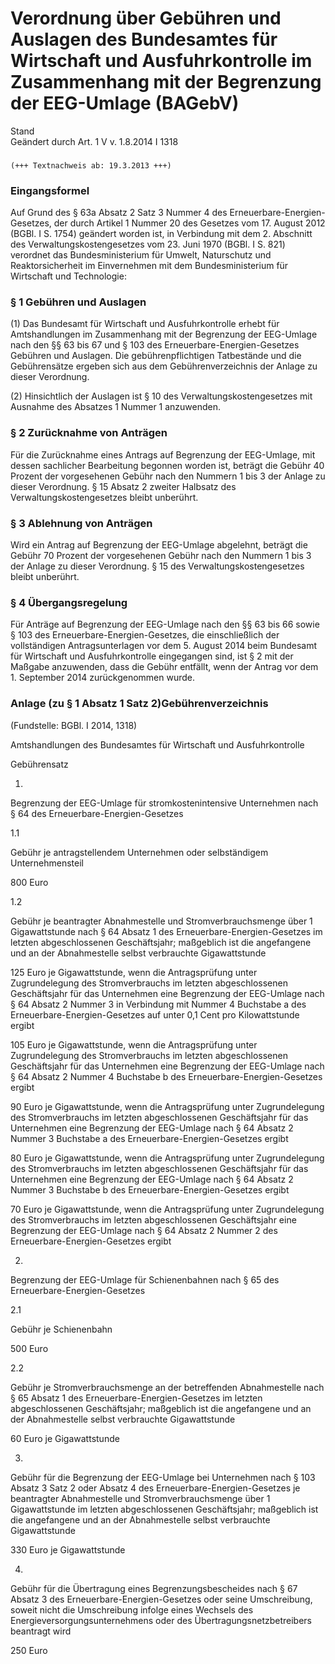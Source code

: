 Verordnung über Gebühren und Auslagen des Bundesamtes für Wirtschaft und Ausfuhrkontrolle im Zusammenhang mit der Begrenzung der EEG-Umlage (BAGebV)
====================================================================================================================================================

Stand  
Geändert durch Art. 1 V v. 1.8.2014 I 1318

### 

```
(+++ Textnachweis ab: 19.3.2013 +++)
```

### Eingangsformel

Auf Grund des § 63a Absatz 2 Satz 3 Nummer 4 des Erneuerbare-Energien-Gesetzes, der durch Artikel 1 Nummer 20 des Gesetzes vom 17. August 2012 (BGBl. I S. 1754) geändert worden ist, in Verbindung mit dem 2. Abschnitt des Verwaltungskostengesetzes vom 23. Juni 1970 (BGBl. I S. 821) verordnet das Bundesministerium für Umwelt, Naturschutz und Reaktorsicherheit im Einvernehmen mit dem Bundesministerium für Wirtschaft und Technologie:

### § 1 Gebühren und Auslagen

(1) Das Bundesamt für Wirtschaft und Ausfuhrkontrolle erhebt für Amtshandlungen im Zusammenhang mit der Begrenzung der EEG-Umlage nach den §§ 63 bis 67 und § 103 des Erneuerbare-Energien-Gesetzes Gebühren und Auslagen. Die gebührenpflichtigen Tatbestände und die Gebührensätze ergeben sich aus dem Gebührenverzeichnis der Anlage zu dieser Verordnung.

(2) Hinsichtlich der Auslagen ist § 10 des Verwaltungskostengesetzes mit Ausnahme des Absatzes 1 Nummer 1 anzuwenden.

### § 2 Zurücknahme von Anträgen

Für die Zurücknahme eines Antrags auf Begrenzung der EEG-Umlage, mit dessen sachlicher Bearbeitung begonnen worden ist, beträgt die Gebühr 40 Prozent der vorgesehenen Gebühr nach den Nummern 1 bis 3 der Anlage zu dieser Verordnung. § 15 Absatz 2 zweiter Halbsatz des Verwaltungskostengesetzes bleibt unberührt.

### § 3 Ablehnung von Anträgen

Wird ein Antrag auf Begrenzung der EEG-Umlage abgelehnt, beträgt die Gebühr 70 Prozent der vorgesehenen Gebühr nach den Nummern 1 bis 3 der Anlage zu dieser Verordnung. § 15 des Verwaltungskostengesetzes bleibt unberührt.

### § 4 Übergangsregelung

Für Anträge auf Begrenzung der EEG-Umlage nach den §§ 63 bis 66 sowie § 103 des Erneuerbare-Energien-Gesetzes, die einschließlich der vollständigen Antragsunterlagen vor dem 5. August 2014 beim Bundesamt für Wirtschaft und Ausfuhrkontrolle eingegangen sind, ist § 2 mit der Maßgabe anzuwenden, dass die Gebühr entfällt, wenn der Antrag vor dem 1. September 2014 zurückgenommen wurde.

### Anlage (zu § 1 Absatz 1 Satz 2)Gebührenverzeichnis

(Fundstelle: BGBl. I 2014, 1318)

Amtshandlungen des
Bundesamtes für Wirtschaft und Ausfuhrkontrolle

Gebührensatz

1.

Begrenzung der EEG-Umlage für stromkostenintensive Unternehmen nach § 64 des Erneuerbare-Energien-Gesetzes

1.1

Gebühr je antragstellendem Unternehmen oder selbständigem Unternehmensteil

800 Euro

1.2

Gebühr je beantragter Abnahmestelle und Stromverbrauchsmenge über 1 Gigawattstunde nach § 64 Absatz 1 des Erneuerbare-Energien-Gesetzes im letzten abgeschlossenen Geschäftsjahr; maßgeblich ist die angefangene und an der Abnahmestelle selbst verbrauchte Gigawattstunde

125 Euro je Gigawattstunde, wenn die Antragsprüfung unter Zugrundelegung des Stromverbrauchs im letzten abgeschlossenen Geschäftsjahr für das Unternehmen eine Begrenzung der EEG-Umlage nach § 64 Absatz 2 Nummer 3 in Verbindung mit Nummer 4 Buchstabe a des Erneuerbare-Energien-Gesetzes auf unter 0,1 Cent pro Kilowattstunde ergibt

105 Euro je Gigawattstunde, wenn die Antragsprüfung unter Zugrundelegung des Stromverbrauchs im letzten abgeschlossenen Geschäftsjahr für das Unternehmen eine Begrenzung der EEG-Umlage nach § 64 Absatz 2 Nummer 4 Buchstabe b des Erneuerbare-Energien-Gesetzes ergibt

90 Euro je Gigawattstunde, wenn die Antragsprüfung unter Zugrundelegung des Stromverbrauchs im letzten abgeschlossenen Geschäftsjahr für das Unternehmen eine Begrenzung der EEG-Umlage nach § 64 Absatz 2 Nummer 3 Buchstabe a des Erneuerbare-Energien-Gesetzes ergibt

80 Euro je Gigawattstunde, wenn die Antragsprüfung unter Zugrundelegung des Stromverbrauchs im letzten abgeschlossenen Geschäftsjahr für das Unternehmen eine Begrenzung der EEG-Umlage nach § 64 Absatz 2 Nummer 3 Buchstabe b des Erneuerbare-Energien-Gesetzes ergibt

70 Euro je Gigawattstunde, wenn die Antragsprüfung unter Zugrundelegung des Stromverbrauchs im letzten abgeschlossenen Geschäftsjahr eine Begrenzung der EEG-Umlage nach § 64 Absatz 2 Nummer 2 des Erneuerbare-Energien-Gesetzes ergibt

2.

Begrenzung der EEG-Umlage für Schienenbahnen nach § 65 des Erneuerbare-Energien-Gesetzes

2.1

Gebühr je Schienenbahn

500 Euro

2.2

Gebühr je Stromverbrauchsmenge an der betreffenden Abnahmestelle nach § 65 Absatz 1 des Erneuerbare-Energien-Gesetzes im letzten abgeschlossenen Geschäftsjahr; maßgeblich ist die angefangene und an der Abnahmestelle selbst verbrauchte Gigawattstunde

60 Euro je Gigawattstunde

3.

Gebühr für die Begrenzung der EEG-Umlage bei Unternehmen nach § 103 Absatz 3 Satz 2 oder Absatz 4 des Erneuerbare-Energien-Gesetzes je beantragter Abnahmestelle und Stromverbrauchsmenge über 1 Gigawattstunde im letzten abgeschlossenen Geschäftsjahr; maßgeblich ist die angefangene und an der Abnahmestelle selbst verbrauchte Gigawattstunde

330 Euro je Gigawattstunde

4.

Gebühr für die Übertragung eines Begrenzungsbescheides nach § 67 Absatz 3 des Erneuerbare-Energien-Gesetzes oder seine Umschreibung, soweit nicht die Umschreibung infolge eines Wechsels des Energieversorgungsunternehmens oder des Übertragungsnetzbetreibers beantragt wird

250 Euro


